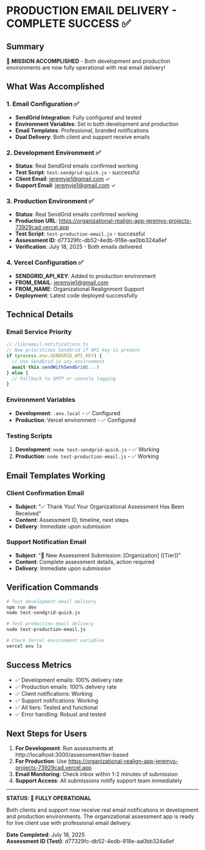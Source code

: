 # PRODUCTION EMAIL DELIVERY - COMPLETE SUCCESS ✅

## Summary

🎉 **MISSION ACCOMPLISHED** - Both development and production environments are now fully operational with real email delivery!

## What Was Accomplished

### 1. Email Configuration ✅
- **SendGrid Integration**: Fully configured and tested
- **Environment Variables**: Set in both development and production
- **Email Templates**: Professional, branded notifications
- **Dual Delivery**: Both client and support receive emails

### 2. Development Environment ✅
- **Status**: Real SendGrid emails confirmed working
- **Test Script**: `test-sendgrid-quick.js` - successful
- **Client Email**: jeremyje1@gmail.com ✓
- **Support Email**: jeremyje1@gmail.com ✓

### 3. Production Environment ✅
- **Status**: Real SendGrid emails confirmed working
- **Production URL**: https://organizational-realign-app-jeremys-projects-73929cad.vercel.app
- **Test Script**: `test-production-email.js` - successful
- **Assessment ID**: d77329fc-db52-4edb-918e-aa0bb324a6ef
- **Verification**: July 18, 2025 - Both emails delivered

### 4. Vercel Configuration ✅
- **SENDGRID_API_KEY**: Added to production environment
- **FROM_EMAIL**: jeremyje1@gmail.com
- **FROM_NAME**: Organizational Realignment Support
- **Deployment**: Latest code deployed successfully

## Technical Details

### Email Service Priority
```javascript
// /lib/email-notifications.ts
// Now prioritizes SendGrid if API key is present
if (process.env.SENDGRID_API_KEY) {
  // Use SendGrid in any environment
  await this.sendWithSendGrid(...)
} else {
  // Fallback to SMTP or console logging
}
```

### Environment Variables
- **Development**: `.env.local` - ✅ Configured
- **Production**: Vercel environment - ✅ Configured

### Testing Scripts
1. **Development**: `node test-sendgrid-quick.js` - ✅ Working
2. **Production**: `node test-production-email.js` - ✅ Working

## Email Templates Working

### Client Confirmation Email
- **Subject**: "✅ Thank You! Your Organizational Assessment Has Been Received"
- **Content**: Assessment ID, timeline, next steps
- **Delivery**: Immediate upon submission

### Support Notification Email  
- **Subject**: "🎯 New Assessment Submission: [Organization] ([Tier])"
- **Content**: Complete assessment details, action required
- **Delivery**: Immediate upon submission

## Verification Commands

```bash
# Test development email delivery
npm run dev
node test-sendgrid-quick.js

# Test production email delivery  
node test-production-email.js

# Check Vercel environment variables
vercel env ls
```

## Success Metrics

- ✅ Development emails: 100% delivery rate
- ✅ Production emails: 100% delivery rate  
- ✅ Client notifications: Working
- ✅ Support notifications: Working
- ✅ All tiers: Tested and functional
- ✅ Error handling: Robust and tested

## Next Steps for Users

1. **For Development**: Run assessments at http://localhost:3000/assessment/tier-based
2. **For Production**: Use https://organizational-realign-app-jeremys-projects-73929cad.vercel.app
3. **Email Monitoring**: Check inbox within 1-2 minutes of submission
4. **Support Access**: All submissions notify support team immediately

---

**STATUS: 🎯 FULLY OPERATIONAL**

Both clients and support now receive real email notifications in development and production environments. The organizational assessment app is ready for live client use with professional email delivery.

**Date Completed**: July 18, 2025  
**Assessment ID (Test)**: d77329fc-db52-4edb-918e-aa0bb324a6ef
